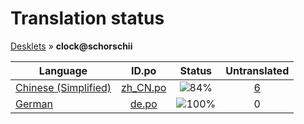 # Translation status
[Desklets](../../README.md) &#187; **clock@schorschii**

Language | ID.po | Status | Untranslated
---------|:--:|:------:|:-----------:
[Chinese (Simplified)](../../language-status/zh_CN.md) | [zh_CN.po](po/zh_CN.po) | ![84%](http://progressed.io/bar/84) | [6](untranslated-po/zh_CN.md)
[German](../../language-status/de.md) | [de.po](po/de.po) | ![100%](http://progressed.io/bar/100) | 0
